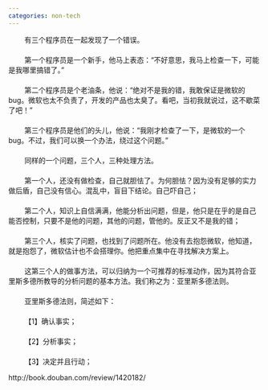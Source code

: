 ```yaml
---
categories: non-tech
---
```

<p><span>　　 有三个程序员在一起发现了一个错误。 <br />　　
<br />　　 第一个程序员是一个新手，他马上表态：&ldquo;不好意思，我马上检查一下，可能是我哪里搞错了。&rdquo;
<br />　　
<br />　　 第二个程序员是个老油条，他说：&ldquo;绝对不是我的错，我敢保证是微软的bug。微软也太不负责了，开发的产品也太臭了。看吧，当初我就说过，这不歇菜了吧！&rdquo;
<br />　　
<br />　　 第三个程序员是他们的头儿，他说：&ldquo;我刚才检查了一下，是微软的一个bug。不过，我们可以换一个办法，绕过这个问题。&rdquo;
<br />　　
<br />　　 同样的一个问题，三个人，三种处理方法。
<br />　　
<br />　　 第一个人，还没有做检查，自己就胆怯了。为何胆怯？因为没有足够的实力做后盾，自己没有信心。混乱中，盲目下结论。自己吓自己；
<br />　　
<br />　　 第二个人，知识上自信满满，他能分析出问题，但是，他只是在乎的是自己能否控制，只要不是他的问题，其他的问题，管他的。反正又不是我的错；
<br />　　
<br />　　 第三个人，核实了问题，也找到了问题所在。他没有去抱怨微软，他知道，就是抱怨了，微软估计也不会搭理你。他把重点集中在寻找解决方案上。
<br />　　
<br />　　 这第三个人的做事方法，可以归纳为一个可推荐的标准动作，因为其符合亚里斯多德所教导的分析问题的基本方法。我们称之为：亚里斯多德法则。
<br />　　
<br />　　 亚里斯多德法则，简述如下：
<br />　　
<br />　　 【1】确认事实；
<br />　　 
<br />　　 【2】分析事实；
<br />　　
<br />　　 【3】决定并且行动；
</span></p>
<p><span>http://book.douban.com/review/1420182/ <br /></span></p>